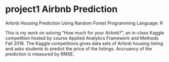 # project1 Airbnb Prediction
Airbnb Housing Prediction Using Random Forest
Programming Language: R

This is my work on solving “How much for your Airbnb?”, an in-class Kaggle competition hosted by course Applied Analytics Framework and Methods Fall 2018. The Kaggle competitions gives data sets of Airbnb housing listing and asks students to predict the price of the listings. Accruancy of the prediction is measured by RMSE.
